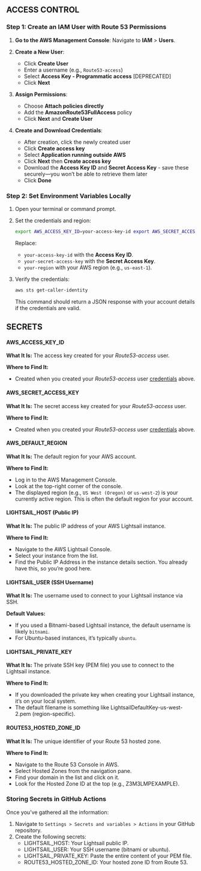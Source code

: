 ## ACCESS CONTROL

### **Step 1: Create an IAM User with Route 53 Permissions**

1.  **Go to the AWS Management Console**: Navigate to **IAM** > **Users**.
    
2.  **Create a New User**:
    
    -   Click **Create User**
    -   Enter a username (e.g., `Route53-access`)
    -   Select **Access Key - Programmatic access** [DEPRECATED]
    -   Click **Next**

3.  **Assign Permissions**:
    
    -   Choose **Attach policies directly**
    -   Add the **AmazonRoute53FullAccess** policy
    -   Click **Next** and **Create User**

4.  **Create and Download Credentials**:
    
    -   After creation, click the newly created user
    -   Click **Create access key**
    -   Select **Application running outside AWS**
    -   Click **Next** then **Create access key**
    -   Download the **Access Key ID** and **Secret Access Key** - save these securely—you won’t be able to retrieve them later
    -   Click **Done**

### **Step 2: Set Environment Variables Locally**

1.  Open your terminal or command prompt.
    
2.  Set the credentials and region:
    
    ```bash    
    export AWS_ACCESS_KEY_ID=your-access-key-id export AWS_SECRET_ACCESS_KEY=your-secret-access-key export AWS_DEFAULT_REGION=your-region
    ```
    
    Replace:
    
    -   `your-access-key-id` with the **Access Key ID**.
    -   `your-secret-access-key` with the **Secret Access Key**.
    -   `your-region` with your AWS region (e.g., `us-east-1`).

3.  Verify the credentials:
    
    ```bash
    aws sts get-caller-identity
    ```
    
    This command should return a JSON response with your account details if the credentials are valid.

## SECRETS

#### AWS_ACCESS_KEY_ID

**What It Is:** The access key created for your *Route53-access* user.

**Where to Find It:**

- Created when you created your *Route53-access* user [credentials](#step-1-create-an-iam-user-with-route-53-permissions) above.

#### AWS_SECRET_ACCESS_KEY

**What It Is:** The secret access key created for your *Route53-access* user.

**Where to Find It:**

- Created when you created your *Route53-access* user [credentials](#step-1-create-an-iam-user-with-route-53-permissions) above.

#### AWS_DEFAULT_REGION

**What It Is:** The default region for your AWS account.

**Where to Find It:**

- Log in to the AWS Management Console.
- Look at the top-right corner of the console.
- The displayed region (e.g., `US West (Oregon)` or `us-west-2`) is your currently active region. This is often the default region for your account.

#### LIGHTSAIL_HOST (Public IP)

**What It Is:** The public IP address of your AWS Lightsail instance.

**Where to Find It:**

- Navigate to the AWS Lightsail Console.
- Select your instance from the list.
- Find the Public IP Address in the instance details section. You already have this, so you’re good here.

#### LIGHTSAIL_USER (SSH Username)

**What It Is:** The username used to connect to your Lightsail instance via SSH.

**Default Values:**

- If you used a Bitnami-based Lightsail instance, the default username is likely `bitnami`.
- For Ubuntu-based instances, it’s typically `ubuntu`.

#### LIGHTSAIL_PRIVATE_KEY

**What It Is:** The private SSH key (PEM file) you use to connect to the Lightsail instance.

**Where to Find It:**

- If you downloaded the private key when creating your Lightsail instance, it’s on your local system.
- The default filename is something like LightsailDefaultKey-us-west-2.pem (region-specific).

#### ROUTE53_HOSTED_ZONE_ID

**What It Is:** The unique identifier of your Route 53 hosted zone.

**Where to Find It:**

- Navigate to the Route 53 Console in AWS.
- Select Hosted Zones from the navigation pane.
- Find your domain in the list and click on it.
- Look for the Hosted Zone ID at the top (e.g., Z3M3LMPEXAMPLE).

### Storing Secrets in GitHub Actions

Once you’ve gathered all the information:

1. Navigate to `Settings > Secrets and variables > Actions` in your GitHub repository.
2. Create the following secrets:
   - LIGHTSAIL_HOST: Your Lightsail public IP.
   - LIGHTSAIL_USER: Your SSH username (bitnami or ubuntu).
   - LIGHTSAIL_PRIVATE_KEY: Paste the entire content of your PEM file.
   - ROUTE53_HOSTED_ZONE_ID: Your hosted zone ID from Route 53.